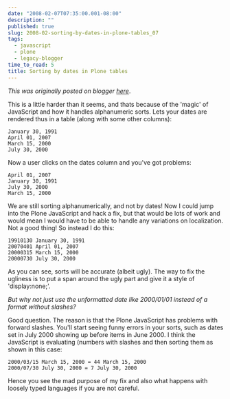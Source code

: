 ```yaml
---
date: "2008-02-07T07:35:00.001-08:00"
description: ""
published: true
slug: 2008-02-sorting-by-dates-in-plone-tables_07
tags:
  - javascript
  - plone
  - legacy-blogger
time_to_read: 5
title: Sorting by dates in Plone tables
---
```


_This was originally posted on blogger [here](https://pydanny.blogspot.com/2008/02/sorting-by-dates-in-plone-tables_07.html)_.

This is a little harder than it seems, and thats because of the 'magic' of JavaScript and how it handles alphanumeric sorts. Lets your dates are rendered thus in a table (along with some other columns):

```
January 30, 1991
April 01, 2007
March 15, 2000
July 30, 2000
```

Now a user clicks on the dates column and you've got problems:

```
April 01, 2007
January 30, 1991
July 30, 2000
March 15, 2000
```

We are still sorting alphanumerically, and not by dates! Now I could jump into the Plone JavaScript and hack a fix, but that would be lots of work and would mean I would have to be able to handle any variations on localization. Not a good thing! So instead I do this:

```
19910130 January 30, 1991
20070401 April 01, 2007
20000315 March 15, 2000
20000730 July 30, 2000
```

As you can see, sorts will be accurate (albeit ugly). The way to fix the ugliness is to put a span around the ugly part and give it a style of 'display:none;'.

_But why not just use the unformatted date like 2000/01/01 instead of a format without slashes?_

Good question. The reason is that the Plone JavaScript has problems with forward slashes. You'll start seeing funny errors in your sorts, such as dates set in July 2000 showing up before items in June 2000. I think the JavaScript is evaluating (numbers with slashes and then sorting them as shown in this case:

```
2000/03/15 March 15, 2000 = 44 March 15, 2000
2000/07/30 July 30, 2000 = 7 July 30, 2000
```

Hence you see the mad purpose of my fix and also what happens with loosely typed languages if you are not careful.

